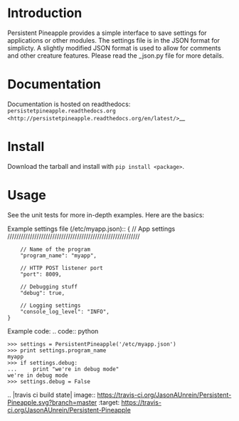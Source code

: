 Introduction
============

Persistent Pineapple provides a simple interface to save settings for
applications or other modules.  The settings file is in the JSON format for
simplicty.  A slightly modified JSON format is used to allow for comments and
other creature features.  Please read the _json.py file for more details.

Documentation
=============

Documentation is hosted on readthedocs:
`persistetpineapple.readthedocs.org <http://persistetpineapple.readthedocs.org/en/latest/>`__

Install
=======

Download the tarball and install with ``pip install <package>``.

Usage
=====

See the unit tests for more in-depth examples. Here are the basics:


Example settings file (/etc/myapp.json)::
    {
        // App settings ///////////////////////////////////////////////////////////

        // Name of the program
        "program_name": "myapp",

        // HTTP POST listener port
        "port": 8009,

        // Debugging stuff
        "debug": true,

        // Logging settings
        "console_log_level": "INFO",
    }


Example code:
.. code:: python

    >>> settings = PersistentPineapple('/etc/myapp.json')
    >>> print settings.program_name
    myapp
    >>> if settings.debug:
    ...     print "we're in debug mode"
    we're in debug mode
    >>> settings.debug = False

.. |travis ci build state| image:: https://travis-ci.org/JasonAUnrein/Persistent-Pineapple.svg?branch=master
   :target: https://travis-ci.org/JasonAUnrein/Persistent-Pineapple
